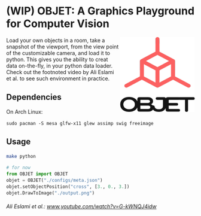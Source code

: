 
# (WIP) OBJET: A Graphics Playground for Computer Vision
<img align="right" width="200" height="200" src="./resources/logo/OBJET.png">
Load your own objects in a room, take a snapshot of the viewport, from the view point of the customizable camera, and load it to python. This gives you the ability to creat data on-the-fly, in your python data loader. Check out the footnoted video by Ali Eslami et al. to see such environment in practice.

## Dependencies
On Arch Linux:
```
sudo pacman -S mesa glfw-x11 glew assimp swig freeimage
```

## Usage
```bash 
make python
```
```python
# for now
from OBJET import OBJET
objet = OBJET("./configs/meta.json")
objet.setObjectPosition("cross", [3., 0., 3.])
objet.DrawToImage("./output.png")
```

###### Ali Eslami et al.: www.youtube.com/watch?v=G-kWNQJ4idw
